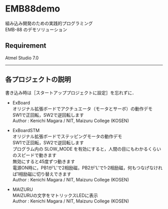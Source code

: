 # EMB88demo
組み込み開発のための実践的プログラミング  
EMB-88 のデモソリューション

## Requirement
Atmel Studio 7.0

***
## 各プロジェクトの説明 
書き込み時は［スタートアッププロジェクトに設定］を忘れずに．

- ExBoard  
オリジナル拡張ボードでアクチュエータ（モータとサーボ）の動作デモ  
SW1で正回転，SW2で逆回転します  
Author : Kenichi Magara / NIT, Maizuru College (KOSEN)

- ExBoardSTM  
オリジナル拡張ボードでステッピングモータの動作デモ  
SW1で正回転，SW2で逆回転します  
プログラム内の SLOW_MODE を有効にすると，人間の目にもわかるくらいのスピードで動きます  
無効にすると45度ずつ動きます  
電源ON時に，PB1が'L'で2相励磁，PB2が'L'で1-2相励磁，何もつなげなければ1相励磁に切り替えできます  
Author : Kenichi Magara / NIT, Maizuru College (KOSEN)

- MAIZURU  
MAIZURUの文字をマトリックスLEDに表示  
Author : Kenichi Magara / NIT, Maizuru College (KOSEN)
